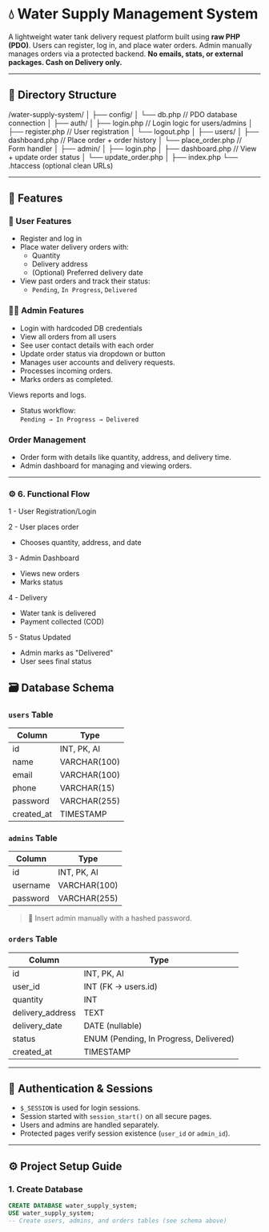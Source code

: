 # 💧 Water Supply Management System

A lightweight water tank delivery request platform built using **raw PHP (PDO)**. Users can register, log in, and place water orders. Admin manually manages orders via a protected backend. **No emails, stats, or external packages. Cash on Delivery only.**

---

## 📁 Directory Structure

/water-supply-system/
│
├── config/
│   └── db.php                // PDO database connection
│
├── auth/
│   ├── login.php             // Login logic for users/admins
│   ├── register.php          // User registration
│   └── logout.php
│
├── users/
│   ├── dashboard.php         // Place order + order history
│   └── place_order.php       // Form handler
│
├── admin/
│   ├── login.php
│   ├── dashboard.php         // View + update order status
│   └── update_order.php
│
├── index.php
└── .htaccess (optional clean URLs)


---

## 🧾 Features

### 👤 User Features
- Register and log in
- Place water delivery orders with:
  - Quantity
  - Delivery address
  - (Optional) Preferred delivery date
- View past orders and track their status:
  - `Pending`, `In Progress`, `Delivered`

### 👨‍💼 Admin Features
- Login with hardcoded DB credentials
- View all orders from all users
- See user contact details with each order
- Update order status via dropdown or button
- Manages user accounts and delivery requests.
- Processes incoming orders.
- Marks orders as completed.

Views reports and logs.
- Status workflow:  
  `Pending → In Progress → Delivered`

### Order Management
- Order form with details like quantity, address, and delivery time.
- Admin dashboard for managing and viewing orders.

---

### ⚙️ 6. Functional Flow

1 - User Registration/Login

2 - User places order
  - Chooses quantity, address, and date

3 - Admin Dashboard
  - Views new orders
  - Marks status

4 - Delivery
  - Water tank is delivered
  - Payment collected (COD)

5 - Status Updated
  - Admin marks as "Delivered"
  - User sees final status




## 🗃️ Database Schema

### `users` Table
| Column         | Type            |
|----------------|-----------------|
| id             | INT, PK, AI     |
| name           | VARCHAR(100)    |
| email          | VARCHAR(100)    |
| phone          | VARCHAR(15)     |
| password       | VARCHAR(255)    |
| created_at     | TIMESTAMP       |

### `admins` Table
| Column         | Type            |
|----------------|-----------------|
| id             | INT, PK, AI     |
| username       | VARCHAR(100)    |
| password       | VARCHAR(255)    |

> 🔐 Insert admin manually with a hashed password.

### `orders` Table
| Column             | Type                      |
|--------------------|---------------------------|
| id                 | INT, PK, AI               |
| user_id            | INT (FK → users.id)       |
| quantity           | INT                       |
| delivery_address   | TEXT                      |
| delivery_date      | DATE (nullable)           |
| status             | ENUM (Pending, In Progress, Delivered) |
| created_at         | TIMESTAMP                 |

---

## 🔐 Authentication & Sessions

- `$_SESSION` is used for login sessions.
- Session started with `session_start()` on all secure pages.
- Users and admins are handled separately.
- Protected pages verify session existence (`user_id` or `admin_id`).

---

## ⚙️ Project Setup Guide

### 1. Create Database
```sql
CREATE DATABASE water_supply_system;
USE water_supply_system;
-- Create users, admins, and orders tables (see schema above)
